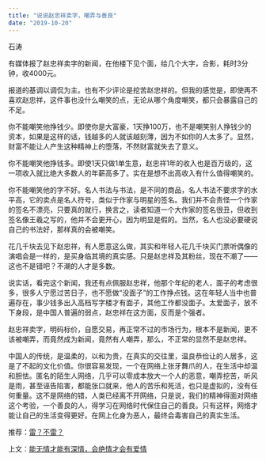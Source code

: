 ```yaml
---
title: "说说赵忠祥卖字，嘲弄与善良"
date: "2019-10-20"
---
```


石涛

  

有媒体报了赵忠祥卖字的新闻，在他楼下见个面，给几个大字，合影，耗时3分钟，收4000元。  

  

报道的基调以调侃为主。也有不少评论是挖苦赵忠祥的。但我的感觉是，即使再不喜欢赵忠祥，这件事也没什么嘲笑的点，无论从哪个角度嘲笑，都只会暴露自己的不足。

  

你不能嘲笑他挣钱少。即使你是大富豪，1天挣100万，也不是嘲笑别人挣钱少的资本，如果是这样的话，钱越多的人就该越刻薄，因为不如你的人太多了。显然，财富不能让人产生这种精神上的堕落，不然财富就失去了意义。

  

你不能嘲笑他挣钱多。即使1天只做1单生意，赵忠祥1年的收入也是百万级的，这一项收入就比绝大多数人的年薪高多了。实在是想不出高收入有什么值得嘲笑的。

  

你不能嘲笑他的字不好。名人书法与书法，是不同的商品，名人书法不要求字的水平高，它的卖点是名人符号，类似于作家与明星的签名。我们并不会责怪一个作家的签名不漂亮，只要真的就行，换言之，读者知道一个大作家的签名很丑，但收到签名像王羲之写的，他并不会更开心，因为明显是假的。当然，名人也没必要硬说自己的书法好，那样真的会被嘲笑。

  

花几千块去见下赵忠祥，有人愿意这么做，其实和年轻人花几千块买门票听偶像的演唱会是一样的，是买身临其境的真实感。只是赵忠祥及其粉丝，现在不潮了——这也不是错吧？不潮的人才是多数。

  

说实话，看完这个新闻，我还有点佩服赵忠祥，他那个年纪的老人，面子的考虑很多，很多人宁愿过苦日子，也不愿做“没面子”的工作挣点钱。这在年轻人当中也普遍存在，事少钱多出入高档写字楼才有面子，其他工作都没面子。太爱面子，放不下身段，是中国人普遍的弱点，赵忠祥在这方面，反而是个强者。

  

赵忠祥卖字，明码标价，自愿交易，再正常不过的市场行为，根本不是新闻，更不该被嘲弄，而竟然成为新闻，竟然有人嘲弄，那么，不正常的显然不是赵忠祥。

  

中国人的传统，是温柔的，以和为贵，在真实的交往里，温良恭俭让的人居多，这是了不起的文化价值。你很容易发现，一个在网络上张牙舞爪的人，在生活中却温和胆怯。匿名的陌生人网络，几乎可以零成本放大一个人的恶意，嘲弄挖苦，听风是雨，甚至诬告陷害，都能张口就来，他人的苦乐和死活，也只是虚拟的，没有任何重量。这不是网络的错，人类已经离不开网络，只是说，我们的精神得面对网络这个考验，一个善良的人，得学习在网络时代保住自己的善良。只有这样，网络才能让自己的生活变得更好。在网上化身为恶人，最终会毒害自己的真实生活。

  

推荐：[雷？不雷？](http://mp.weixin.qq.com/s?__biz=MjM5NDU0Mjk2MQ==&mid=2651622809&idx=1&sn=5718353d1dd54c7c951875e917f9300c&chksm=bd7e09878a0980915d2fae05f8271b7e7150d84d804cac9b2924f6c825c38af1881a981214bd&scene=21#wechat_redirect)  

上文：[能无情才能有深情，会绝情才会有爱情](http://mp.weixin.qq.com/s?__biz=MjM5NDU0Mjk2MQ==&mid=2651635520&idx=1&sn=ab6beb4659a099d7465bef2f2e2b7af5&chksm=bd7e3b5e8a09b24872b8ed8406d9da91add1a7dbcc6b633d95553d252ffcb78e971ab95abb32&scene=21#wechat_redirect)
